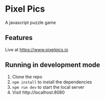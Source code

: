 # Pixel Pics

A javascript puzzle game

## Features

Live at https://www.pixelpics.io

## Running in development mode

1. Clone the repo
2. `npm install` to install the dependencies
3. `npm run dev` to start the local server
4. Visit http://localhost:8080
